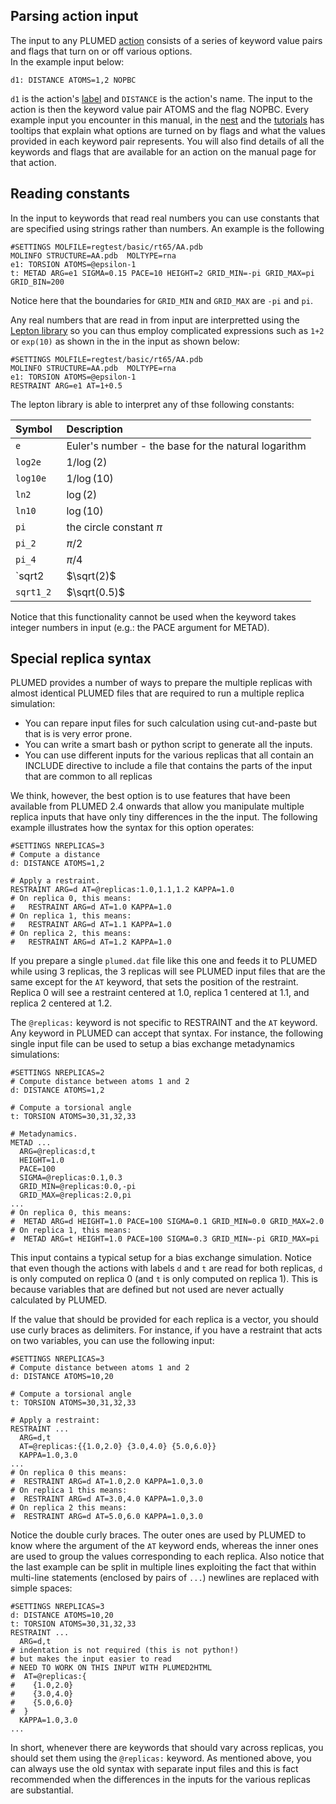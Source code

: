 Parsing action input 
--------------------

The input to any PLUMED [action](actions.md) consists of a series of keyword value pairs and flags that turn on or off various options.  
In the example input below:

```plumed
d1: DISTANCE ATOMS=1,2 NOPBC
```

`d1` is the action's [label](specifying_arguments.md) and `DISTANCE` is the action's name.  The input to the action is then the keyword value pair ATOMS and the flag NOPBC.
Every example input you encounter in this manual, in the [nest](www.plumed-nest.org) and the [tutorials](www.plumed-tutorials.org) has tooltips
that explain what options are turned on by flags and what the values provided in each keyword pair represents.  You will also find details of
all the keywords and flags that are available for an action on the manual page for that action.

## Reading constants

In the input to keywords that read real numbers you can use constants that are specified using strings rather than numbers.
An example is the following

```plumed
#SETTINGS MOLFILE=regtest/basic/rt65/AA.pdb
MOLINFO STRUCTURE=AA.pdb  MOLTYPE=rna
e1: TORSION ATOMS=@epsilon-1
t: METAD ARG=e1 SIGMA=0.15 PACE=10 HEIGHT=2 GRID_MIN=-pi GRID_MAX=pi GRID_BIN=200
```

Notice here that the boundaries for `GRID_MIN` and `GRID_MAX` are `-pi` and `pi`. 

Any real numbers that are read in from input are interpretted using the [Lepton library](Custom.md) so you can thus employ
complicated expressions such as `1+2` or `exp(10)` as shown in the in the input as shown below:

```plumed
#SETTINGS MOLFILE=regtest/basic/rt65/AA.pdb
MOLINFO STRUCTURE=AA.pdb  MOLTYPE=rna
e1: TORSION ATOMS=@epsilon-1
RESTRAINT ARG=e1 AT=1+0.5
```

The lepton library is able to interpret any of thse following constants:

| Symbol | Description | 
| :----- |:------------|
| `e` | Euler's number - the base for the natural logarithm |
| `log2e` | $1 / \log(2)$ |
| `log10e` | $1 / \log(10)$ |
| `ln2` | $\log(2)$ |
| `ln10` | $\log(10)$ |
| `pi`   | the circle constant $\pi$ |
| `pi_2` | $\pi / 2$ |
| `pi_4` | $\pi / 4$ |
| `sqrt2 | $\sqrt(2)$ |
| `sqrt1_2 ` | $\sqrt(0.5)$ |

Notice that this functionality cannot be used when the keyword takes integer numbers in input 
(e.g.: the PACE argument for METAD).

## Special replica syntax

PLUMED provides a number of ways to prepare the multiple replicas with almost identical PLUMED files that are required to run a multiple replica simulation:

* You can repare input files for such calculation using cut-and-paste but that is is very error prone.
* You can write a smart bash or python script to generate all the inputs.
* You can use different inputs for the various replicas that all contain an INCLUDE directive to include a file that contains the parts of the input that are common to all replicas 

We think, however, the best option is to use features that have been available from PLUMED 2.4 onwards that allow you 
manipulate multiple replica inputs that have only tiny differences in the the input.  The following example illustrates how the syntax 
for this option operates:  

```plumed
#SETTINGS NREPLICAS=3
# Compute a distance
d: DISTANCE ATOMS=1,2

# Apply a restraint.
RESTRAINT ARG=d AT=@replicas:1.0,1.1,1.2 KAPPA=1.0
# On replica 0, this means:
#   RESTRAINT ARG=d AT=1.0 KAPPA=1.0
# On replica 1, this means:
#   RESTRAINT ARG=d AT=1.1 KAPPA=1.0
# On replica 2, this means:
#   RESTRAINT ARG=d AT=1.2 KAPPA=1.0
````

If you prepare a single `plumed.dat` file like this one and feeds it to PLUMED while using 3 replicas,
the 3 replicas will see PLUMED input files that are the same except for the `AT` keyword, that sets the position of the restraint.
Replica 0 will see a restraint centered at 1.0, replica 1 centered at 1.1, and replica 2 centered at 1.2.

The `@replicas:` keyword is not specific to RESTRAINT and the `AT` keyword. Any keyword in PLUMED can accept that syntax.
For instance, the following single input file can be used to setup a bias exchange metadynamics simulations:

```plumed
#SETTINGS NREPLICAS=2 
# Compute distance between atoms 1 and 2
d: DISTANCE ATOMS=1,2

# Compute a torsional angle 
t: TORSION ATOMS=30,31,32,33

# Metadynamics.
METAD ...
  ARG=@replicas:d,t
  HEIGHT=1.0
  PACE=100
  SIGMA=@replicas:0.1,0.3
  GRID_MIN=@replicas:0.0,-pi
  GRID_MAX=@replicas:2.0,pi
...
# On replica 0, this means:
#  METAD ARG=d HEIGHT=1.0 PACE=100 SIGMA=0.1 GRID_MIN=0.0 GRID_MAX=2.0
# On replica 1, this means:
#  METAD ARG=t HEIGHT=1.0 PACE=100 SIGMA=0.3 GRID_MIN=-pi GRID_MAX=pi
```

This input contains a typical setup for a bias exchange simulation.
Notice that even though the actions with labels `d` and `t` are read for both replicas,
`d` is only computed on replica 0 (and `t` is only computed on replica 1).
This is because variables that are defined but not used are never actually calculated by PLUMED.

If the value that should be provided for each replica is a vector, you should use curly braces as delimiters.
For instance, if you have a restraint that acts on two variables, you can use the following input:

```plumed
#SETTINGS NREPLICAS=3
# Compute distance between atoms 1 and 2
d: DISTANCE ATOMS=10,20

# Compute a torsional angle
t: TORSION ATOMS=30,31,32,33

# Apply a restraint:
RESTRAINT ...
  ARG=d,t
  AT=@replicas:{{1.0,2.0} {3.0,4.0} {5.0,6.0}}
  KAPPA=1.0,3.0
...
# On replica 0 this means:
#  RESTRAINT ARG=d AT=1.0,2.0 KAPPA=1.0,3.0
# On replica 1 this means:
#  RESTRAINT ARG=d AT=3.0,4.0 KAPPA=1.0,3.0
# On replica 2 this means:
#  RESTRAINT ARG=d AT=5.0,6.0 KAPPA=1.0,3.0
```

Notice the double curly braces. The outer ones are used by PLUMED to know where the argument of the `AT` keyword ends,
whereas the inner ones are used to group the values corresponding to each replica.
Also notice that the last example can be split in multiple lines exploiting the fact that
within multi-line statements (enclosed by pairs of `...`) newlines are replaced with simple spaces:

```plumed
#SETTINGS NREPLICAS=3
d: DISTANCE ATOMS=10,20
t: TORSION ATOMS=30,31,32,33
RESTRAINT ...
  ARG=d,t
# indentation is not required (this is not python!)
# but makes the input easier to read
# NEED TO WORK ON THIS INPUT WITH PLUMED2HTML
#  AT=@replicas:{
#    {1.0,2.0}
#    {3.0,4.0}
#    {5.0,6.0}
#  }
  KAPPA=1.0,3.0
...
```

In short, whenever there are keywords that should vary across replicas, you should set them using the `@replicas:` keyword.
As mentioned above, you can always use the old syntax with separate input files and this is fact recommended when the
differences in the inputs for the various replicas are substantial.

